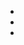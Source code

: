 - [](https://huggingface.co/blog/bert-cpu-scaling-part-1)
- [](https://www.reddit.com/r/MachineLearning/comments/sobfvm/p_what_we_learned_by_accelerating_by_5x_hugging/)
- [](https://github.com/ELS-RD/transformer-deploy)
